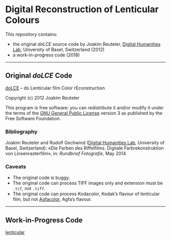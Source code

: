# Digital Reconstruction of Lenticular Colours

This repository contains:

- the original _doLCE_ source code by Joakim Reuteler, [Digital Humanities Lab](http://dhlab.unibas.ch/dolce/), University of Basel, Switzerland (2012)
- a work-in-progress code (2018)

---

## Original _doLCE_ Code

[doLCE](doLCE/README) – do Lenticular film Color rEconstruction

Copyright (c) 2012 Joakim Reuteler

This program is free software: you can redistribute it and/or modify it under the terms of the [GNU General Public License](https://www.gnu.org/licenses/#GPL) version 3 as published by the Free Software Foundation.

### Bibliography

Joakim Reuteler and Rudolf Gschwind ([Digital Humanities Lab](http://dhlab.unibas.ch/dolce/), University of Basel, Switzerland): «Die Farben des Riffelfilms. Digitale Farbrekonstruktion von Linsenrasterfilm», in: _Rundbrief Fotografie_, May 2014

### Caveats

- The original code is buggy.
- The original code can process TIFF images only and extension must be `.tif`, not `.tiff`.
- The original code can process Kodacolor, Kodak’s flavour of lenticular film, but not [Agfacolor](http://zauberklang.ch/filmcolors/timeline-entry/1262/), Agfa’s flavour.

---

## Work-in-Progress Code

[lenticular](lenticular/README.md)
